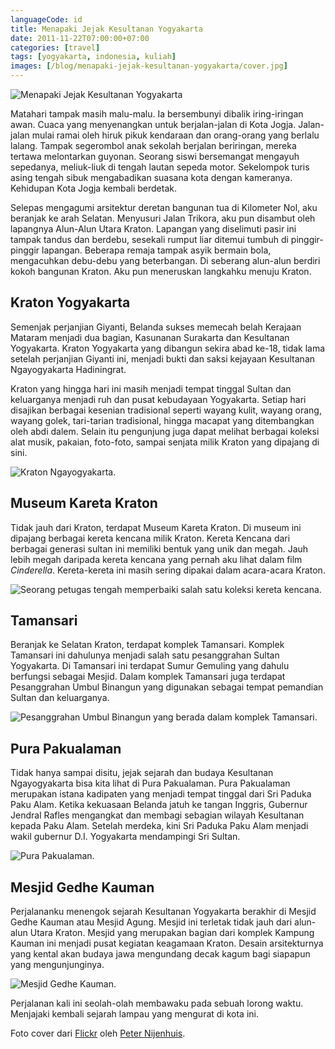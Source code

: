 ```yaml
---
languageCode: id
title: Menapaki Jejak Kesultanan Yogyakarta
date: 2011-11-22T07:00:00+07:00
categories: [travel]
tags: [yogyakarta, indonesia, kuliah]
images: [/blog/menapaki-jejak-kesultanan-yogyakarta/cover.jpg]
---
```

![Menapaki Jejak Kesultanan Yogyakarta](cover.jpg)

Matahari tampak masih malu-malu. Ia bersembunyi dibalik iring-iringan awan. Cuaca yang menyenangkan untuk berjalan-jalan di Kota Jogja. Jalan-jalan mulai ramai oleh hiruk pikuk kendaraan dan orang-orang yang berlalu lalang. Tampak segerombol anak sekolah berjalan beriringan, mereka tertawa melontarkan guyonan. Seorang siswi bersemangat mengayuh sepedanya, meliuk-liuk di tengah lautan sepeda motor. Sekelompok turis asing tengah sibuk mengabadikan suasana kota dengan kameranya. Kehidupan Kota Jogja kembali berdetak.

Selepas mengagumi arsitektur deretan bangunan tua di Kilometer Nol, aku beranjak ke arah Selatan. Menyusuri Jalan Trikora, aku pun disambut oleh lapangnya Alun-Alun Utara Kraton. Lapangan yang diselimuti pasir ini tampak tandus dan berdebu, sesekali rumput liar ditemui tumbuh di pinggir-pinggir lapangan. Beberapa remaja tampak asyik bermain bola, mengacuhkan debu-debu yang beterbangan. Di seberang alun-alun berdiri kokoh bangunan Kraton. Aku pun meneruskan langkahku menuju Kraton.

## Kraton Yogyakarta

Semenjak perjanjian Giyanti, Belanda sukses memecah belah Kerajaan Mataram menjadi dua bagian, Kasunanan Surakarta dan Kesultanan Yogyakarta. Kraton Yogyakarta yang dibangun sekira abad ke-18, tidak lama setelah perjanjian Giyanti ini, menjadi bukti dan saksi kejayaan Kesultanan Ngayogyakarta Hadiningrat.

Kraton yang hingga hari ini masih menjadi tempat tinggal Sultan dan keluarganya menjadi ruh dan pusat kebudayaan Yogyakarta. Setiap hari disajikan berbagai kesenian tradisional seperti wayang kulit, wayang orang, wayang golek, tari-tarian tradisional, hingga macapat yang ditembangkan oleh abdi dalem. Selain itu pengunjung juga dapat melihat berbagai koleksi alat musik, pakaian, foto-foto, sampai senjata milik Kraton yang dipajang di sini.

![Kraton Ngayogyakarta.](01-kraton.jpg)

## Museum Kareta Kraton

Tidak jauh dari Kraton, terdapat Museum Kareta Kraton. Di museum ini dipajang berbagai kereta kencana milik Kraton. Kereta Kencana dari berbagai generasi sultan ini memiliki bentuk yang unik dan megah. Jauh lebih megah daripada kereta kencana yang pernah aku lihat dalam film *Cinderella*. Kereta-kereta ini masih sering dipakai dalam acara-acara Kraton.

![Seorang petugas tengah memperbaiki salah satu koleksi kereta kencana.](02-museum-kereta-kraton.jpg)

## Tamansari

Beranjak ke Selatan Kraton, terdapat komplek Tamansari. Komplek Tamansari ini dahulunya menjadi salah satu pesanggrahan Sultan Yogyakarta. Di Tamansari ini terdapat Sumur Gemuling yang dahulu berfungsi sebagai Mesjid. Dalam komplek Tamansari juga terdapat Pesanggrahan Umbul Binangun yang digunakan sebagai tempat pemandian Sultan dan keluarganya.

![Pesanggrahan Umbul Binangun yang berada dalam komplek Tamansari.](03-pesanggrahan-umbul-binangun.jpg)

## Pura Pakualaman

Tidak hanya sampai disitu, jejak sejarah dan budaya Kesultanan Ngayogyakarta bisa kita lihat di Pura Pakualaman. Pura Pakualaman merupakan istana kadipaten yang menjadi tempat tinggal dari Sri Paduka Paku Alam. Ketika kekuasaan Belanda jatuh ke tangan Inggris, Gubernur Jendral Rafles mengangkat dan membagi sebagian wilayah Kesultanan kepada Paku Alam. Setelah merdeka, kini Sri Paduka Paku Alam menjadi wakil gubernur D.I. Yogyakarta mendampingi Sri Sultan.

![Pura Pakualaman.](04-pakualaman.jpg)

## Mesjid Gedhe Kauman

Perjalananku menengok sejarah Kesultanan Yogyakarta berakhir di Mesjid Gedhe Kauman atau Mesjid Agung. Mesjid ini terletak tidak jauh dari alun-alun Utara Kraton. Mesjid yang merupakan bagian dari komplek Kampung Kauman ini menjadi pusat kegiatan keagamaan Kraton. Desain arsitekturnya yang kental akan budaya jawa mengundang decak kagum bagi siapapun yang mengunjunginya.

![Mesjid Gedhe Kauman.](05-mesjid-gedhe-kauman.jpg)

Perjalanan kali ini seolah-olah membawaku pada sebuah lorong waktu. Menjajaki kembali sejarah lampau yang mengurat di kota ini.

Foto cover dari [Flickr](https://www.flickr.com/photos/peternijenhuis/4303781542/) oleh [Peter Nijenhuis](https://www.flickr.com/photos/peternijenhuis/).

